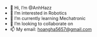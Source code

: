 - 👋 Hi, I’m @AnhHazz
- 👀 I’m interested in Robotics
- 🌱 I’m currently learning Mechatronic
- 💞️ I’m looking to collaborate on 
- 📫 My email: hoangha5657@gmail.com

<!---
AnhHazz/AnhHazz is a ✨ special ✨ repository because its `README.md` (this file) appears on your GitHub profile.
You can click the Preview link to take a look at your changes.
--->
